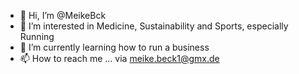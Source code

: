 - 👋 Hi, I’m @MeikeBck
- 👀 I’m interested in Medicine, Sustainability and Sports, especially Running
- 🌱 I’m currently learning how to run a business
- 📫 How to reach me ... via meike.beck1@gmx.de

<!---
MeikeBck/MeikeBck is a ✨ special ✨ repository because its `README.md` (this file) appears on your GitHub profile.
You can click the Preview link to take a look at your changes.
--->
